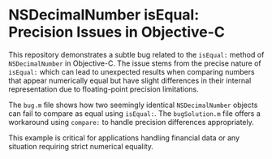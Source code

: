 # NSDecimalNumber isEqual: Precision Issues in Objective-C

This repository demonstrates a subtle bug related to the `isEqual:` method of `NSDecimalNumber` in Objective-C.  The issue stems from the precise nature of `isEqual:` which can lead to unexpected results when comparing numbers that appear numerically equal but have slight differences in their internal representation due to floating-point precision limitations.

The `bug.m` file shows how two seemingly identical `NSDecimalNumber` objects can fail to compare as equal using `isEqual:`. The `bugSolution.m` file offers a workaround using `compare:` to handle precision differences appropriately.

This example is critical for applications handling financial data or any situation requiring strict numerical equality.